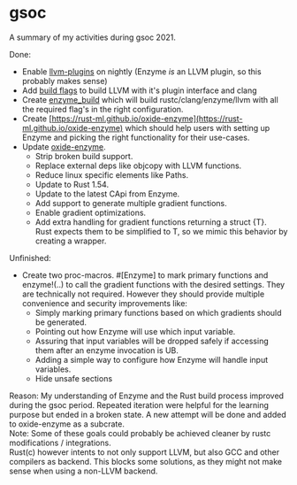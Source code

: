 # gsoc
A summary of my activities during gsoc 2021.

Done:  
- Enable [llvm-plugins](https://github.com/rust-lang/rust/pull/86267) on nightly (Enzyme _is_ an LLVM plugin, so this probably makes sense)  
- Add [build flags](https://github.com/rust-lang/rust/pull/87297) to build LLVM with it's plugin interface and clang  
- Create [enzyme\_build](https://github.com/ZuseZ4/enzyme_build) which will build rustc/clang/enzyme/llvm with all the required flag's in the right configuration. 
- Create [https://rust-ml.github.io/oxide-enzyme](https://rust-ml.github.io/oxide-enzyme) which should help users 
        with setting up Enzyme and picking the right functionality for their use-cases.  
- Update [oxide-enzyme](https://github.com/rust-ml/oxide-enzyme).  
    - Strip broken build support.  
    - Replace external deps like objcopy with LLVM functions.  
    - Reduce linux specific elements like Paths.  
    - Update to Rust 1.54.  
    - Update to the latest CApi from Enzyme.  
    - Add support to generate multiple gradient functions.  
    - Enable gradient optimizations.  
    - Add extra handling for gradient functions returning a struct {T}.  
        Rust expects them to be simplified to T, so we mimic this behavior by creating a wrapper.  
 

Unfinished:  
- Create two proc-macros. #[Enzyme] to mark primary functions and enzyme!(..) to call the gradient functions with the desired settings. They are technically not required. However they should provide multiple convenience and security improvements like:  
  - Simply marking primary functions based on which gradients should be generated.  
  - Pointing out how Enzyme will use which input variable.  
  - Assuring that input variables will be dropped safely if accessing them after an enzyme invocation is UB.  
  - Adding a simple way to configure how Enzyme will handle input variables.  
  - Hide unsafe sections  

Reason: My understanding of Enzyme and the Rust build process improved during the gsoc period. Repeated iteration were helpful for the learning purpose but ended in a broken state. A new attempt will be done and added to oxide-enzyme as a subcrate.  
Note: Some of these goals could probably be achieved cleaner by rustc modifications / integrations.  
Rust(c) however intents to not only support LLVM, but also GCC and other compilers as backend. This blocks some solutions, as they might not make sense when using a non-LLVM backend.  
